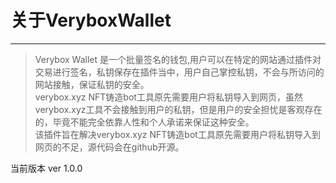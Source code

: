 # 关于VeryboxWallet
---
> Verybox Wallet 是一个批量签名的钱包,用户可以在特定的网站通过插件对交易进行签名，私钥保存在插件当中，用户自己掌控私钥，不会与所访问的网站接触，保证私钥的安全。  
verybox.xyz NFT铸造bot工具原先需要用户将私钥导入到网页，虽然verybox.xyz工具不会接触到用户的私钥，但是用户的安全担忧是客观存在的，毕竟不能完全依靠人性和个人承诺来保证这种安全。  
  该插件旨在解决verybox.xyz NFT铸造bot工具原先需要用户将私钥导入到网页的不足，源代码会在github开源。

当前版本 ver 1.0.0